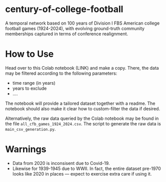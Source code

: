 # century-of-college-football
A temporal network based on 100 years of Division I FBS American college football games (1924-2024), with evolving ground-truth community memberships captured in terms of conference realignment. 

# How to Use
Head over to this Colab notebook (LINK) and make a copy. There, the data may be filtered according to the following parameters:
- time range (in years)
- years to exclude
- ....

The notebook will provide a tailored dataset together with a readme. The notebook should also make it clear how to custom-filter the data if desired. 


Alternatively, the raw data queried by the Colab notebook may be found in the file `all_cfb_games_1924_2024.csv`. The script to generate the raw data is `main_csv_generation.py`. 

# Warnings
- Data from 2020 is inconsisent due to Covid-19. 
- Likewise for 1939-1945 due to WWII. In fact, the entire dataset pre-1970 looks like 2020 in places — expect to exercise extra care if using it. 
